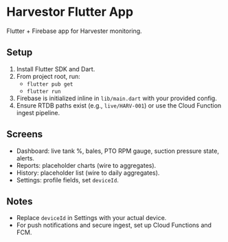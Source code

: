 # Harvestor Flutter App

Flutter + Firebase app for Harvester monitoring.

## Setup

1. Install Flutter SDK and Dart.
2. From project root, run:
   - `flutter pub get`
   - `flutter run`
3. Firebase is initialized inline in `lib/main.dart` with your provided config.
4. Ensure RTDB paths exist (e.g., `live/HARV-001`) or use the Cloud Function ingest pipeline.

## Screens
- Dashboard: live tank %, bales, PTO RPM gauge, suction pressure state, alerts.
- Reports: placeholder charts (wire to aggregates).
- History: placeholder list (wire to daily aggregates).
- Settings: profile fields, set `deviceId`.

## Notes
- Replace `deviceId` in Settings with your actual device.
- For push notifications and secure ingest, set up Cloud Functions and FCM.
